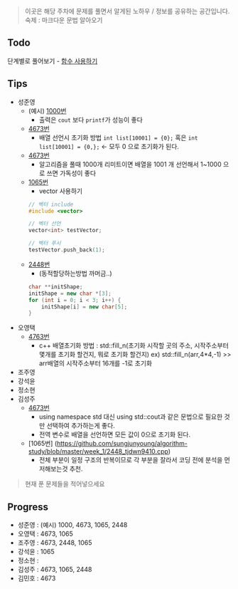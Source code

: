 > 이곳은 해당 주차에 문제를 풀면서 알게된 노하우 / 정보를 공유하는 공간입니다.
> 숙제 : 마크다운 문법 알아오기

## Todo

단계별로 풀어보기 - [함수 사용하기](https://www.acmicpc.net/step/5)

## Tips

- 성준영
    - (예시) [1000번](https://github.com/sungjunyoung/algorithm-study/blob/master/week_1/1000_junyoung.cpp)
        - 출력은 `cout` 보다 `printf`가 성능이 좋다
    - [4673번](https://github.com/sungjunyoung/algorithm-study/blob/master/week_1/4673_junyoung.cpp)
        - 배열 선언시 초기화 방법 `int list[10001] = {0};` 혹은 `int list[10001] = {0,};` <- 모두 0 으로 초기화가 된다.
    - [4673번](https://github.com/sungjunyoung/algorithm-study/blob/master/week_1/4673_junyoung.cpp)
        - 알고리즘을 풀때 1000개 리미트이면 배열을 1001 개 선언해서 1~1000 으로 쓰면 가독성이 좋다
    - [1065번](https://github.com/sungjunyoung/algorithm-study/blob/master/week_1/1065_junyoung.cpp)
        - vector 사용하기
        ```cpp
        // 벡터 include
        #include <vector>

        // 벡터 선언
        vector<int> testVector;

        // 벡터 푸시
        testVector.push_back(1);
        ```
    - [2448번](https://github.com/sungjunyoung/algorithm-study/blob/master/week_1/1065_junyoung.cpp)
        - (동적할당하는방법 까머금..) 
       ```cpp
       char **initShape;
       initShape = new char *[3];
       for (int i = 0; i < 3; i++) {
           initShape[i] = new char[5];
       }
       ```
- 오영택
	- [4763번](https://github.com/sungjunyoung/algorithm-study/blob/master/week_1/4763_teki.cpp)
		- c++ 배열초기화 방법 : std::fill_n(초기화 시작할 곳의 주소, 시작주소부터 몇개를 초기화 할건지, 뭐로 초기화 할건지)
		ex) std::fill_n(arr,4*4,-1) >> arr배열의 시작주소부터 16개를 -1로 초기화
- 조주영
- 강석윤
- 정소현
- 김성주
    - [4673번](https://github.com/sungjunyoung/algorithm-study/blob/master/week_1/4673_tjdwn9410.cpp)
        - using namespace std 대신 using std::cout과 같은 문법으로 필요한 것만 선택하여 추가하는게 좋다.
        - 전역 변수로 배열을 선언하면 모든 값이 0으로 초기화 된다.
    - [1065번] (https://github.com/sungjunyoung/algorithm-study/blob/master/week_1/2448_tjdwn9410.cpp)
        - 전체 부분이 일정 구조의 반복이므로 각 부분을 잘라서 코딩 전에 분석을 먼저해보는것 추천.

> 현재 푼 문제들을 적어넣으세요

## Progress


- 성준영 : (예시) 1000, 4673, 1065, 2448
- 오영택 : 4673, 1065
- 조주영 : 4673, 2448, 1065
- 강석윤 : 1065
- 정소현 :
- 김성주 : 4673, 1065, 2448
- 김민호 : 4673
